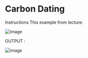 # Carbon Dating

Instructions
This example from lecture:

![image](https://github.com/Trilochna/Code-In-Place-By-Stanford-University/assets/97858274/a1d61d00-8a59-43fc-bd2b-5bfb5344d855)

OUTPUT : 

![image](https://github.com/Trilochna/Code-In-Place-By-Stanford-University/assets/97858274/ff516280-4945-4741-98e2-b3453460d6bf)

